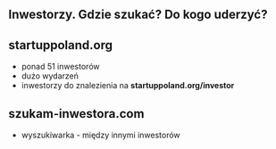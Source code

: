 ## Inwestorzy. Gdzie szukać? Do kogo uderzyć?

## startuppoland.org
* ponad 51 inwestorów
* dużo wydarzeń
* inwestorzy do znalezienia na **startuppoland.org/investor**

## szukam-inwestora.com
* wyszukiwarka - między innymi inwestorów
